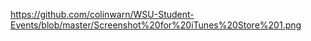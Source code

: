 https://github.com/colinwarn/WSU-Student-Events/blob/master/Screenshot%20for%20iTunes%20Store%201.png
